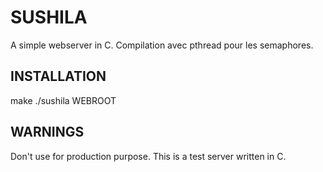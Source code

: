 # SUSHILA

A simple webserver in C.
Compilation avec pthread pour les semaphores.

INSTALLATION
-------------
make
./sushila WEBROOT

WARNINGS
--------
Don't use for production purpose. 
This is a test server written in C.
